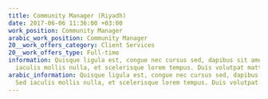 ```yaml
---
title: Community Manager (Riyadh)
date: 2017-06-06 11:36:00 +03:00
work_position: Community Manager
arabic_work_position: Community Manager
20__work_offers_category: Client Services
20__work_offers_type: Full-time
information: Quisque ligula est, congue nec cursus sed, dapibus sit amet massa. Sed
  iaculis mollis nulla, et scelerisque lorem tempus. Duis volutpat mattis dui.
arabic_information: Quisque ligula est, congue nec cursus sed, dapibus sit amet massa.
  Sed iaculis mollis nulla, et scelerisque lorem tempus. Duis volutpat mattis dui.
---
```


